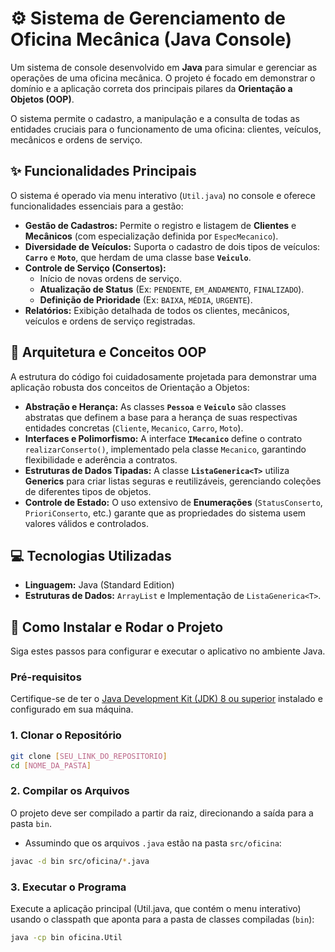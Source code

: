 # ⚙️ Sistema de Gerenciamento de Oficina Mecânica (Java Console)

Um sistema de console desenvolvido em **Java** para simular e gerenciar as operações de uma oficina mecânica. O projeto é focado em demonstrar o domínio e a aplicação correta dos principais pilares da **Orientação a Objetos (OOP)**.

O sistema permite o cadastro, a manipulação e a consulta de todas as entidades cruciais para o funcionamento de uma oficina: clientes, veículos, mecânicos e ordens de serviço.

## ✨ Funcionalidades Principais

O sistema é operado via menu interativo (`Util.java`) no console e oferece funcionalidades essenciais para a gestão:

* **Gestão de Cadastros:** Permite o registro e listagem de **Clientes** e **Mecânicos** (com especialização definida por `EspecMecanico`).
* **Diversidade de Veículos:** Suporta o cadastro de dois tipos de veículos: **`Carro`** e **`Moto`**, que herdam de uma classe base **`Veiculo`**.
* **Controle de Serviço (Consertos):**
    * Início de novas ordens de serviço.
    * **Atualização de Status** (Ex: `PENDENTE`, `EM_ANDAMENTO`, `FINALIZADO`).
    * **Definição de Prioridade** (Ex: `BAIXA`, `MÉDIA`, `URGENTE`).
* **Relatórios:** Exibição detalhada de todos os clientes, mecânicos, veículos e ordens de serviço registradas.

## 🧱 Arquitetura e Conceitos OOP

A estrutura do código foi cuidadosamente projetada para demonstrar uma aplicação robusta dos conceitos de Orientação a Objetos:

* **Abstração e Herança:** As classes **`Pessoa`** e **`Veiculo`** são classes abstratas que definem a base para a herança de suas respectivas entidades concretas (`Cliente`, `Mecanico`, `Carro`, `Moto`).
* **Interfaces e Polimorfismo:** A interface **`IMecanico`** define o contrato `realizarConserto()`, implementado pela classe `Mecanico`, garantindo flexibilidade e aderência a contratos.
* **Estruturas de Dados Tipadas:** A classe **`ListaGenerica<T>`** utiliza **Generics** para criar listas seguras e reutilizáveis, gerenciando coleções de diferentes tipos de objetos.
* **Controle de Estado:** O uso extensivo de **Enumerações** (`StatusConserto`, `PrioriConserto`, etc.) garante que as propriedades do sistema usem valores válidos e controlados.

## 💻 Tecnologias Utilizadas

* **Linguagem:** Java (Standard Edition)
* **Estruturas de Dados:** `ArrayList` e Implementação de `ListaGenerica<T>`.

## 🚀 Como Instalar e Rodar o Projeto

Siga estes passos para configurar e executar o aplicativo no ambiente Java.

### Pré-requisitos
Certifique-se de ter o [Java Development Kit (JDK) 8 ou superior](https://www.oracle.com/java/technologies/javase-downloads.html) instalado e configurado em sua máquina.

### 1. Clonar o Repositório
```bash
git clone [SEU_LINK_DO_REPOSITORIO]
cd [NOME_DA_PASTA]
```

### 2. Compilar os Arquivos
O projeto deve ser compilado a partir da raiz, direcionando a saída para a pasta `bin`.
* Assumindo que os arquivos `.java` estão na pasta `src/oficina`:
```bash
javac -d bin src/oficina/*.java
```

### 3. Executar o Programa
Execute a aplicação principal (Util.java, que contém o menu interativo) usando o classpath que aponta para a pasta de classes compiladas (`bin`):
```bash
java -cp bin oficina.Util
```

